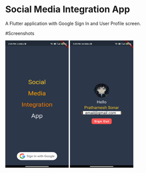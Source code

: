 # Social Media Integration App

A Flutter application with Google Sign In and User Profile screen.

#Screenshots

<img src="https://github.com/PrathameshSonar/SocialMediaIntegrationApp/blob/master/screenshots/1.jpg"  width="200" height="400" />

<img src="https://github.com/PrathameshSonar/SocialMediaIntegrationApp/blob/master/screenshots/2.jpg"  width="200" height="400" />




